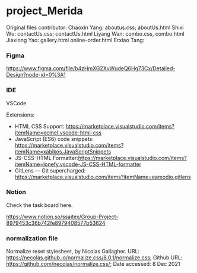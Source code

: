 # project_Merida
Original files contributor:
Chaoxin Yang: aboutus.css; aboutUs.html
Shixi Wu: contactUs.css; contactUs.html
Liyang Wan: combo.css, combo.html
Jiaxiong Yao: gallery.html online-order.html
Erxiao Tang: 



### Figma
https://www.figma.com/file/b4zHmXG2XvWudeQ6Hg73Cx/Detailed-Design?node-id=0%3A1



### IDE
VSCode

Extensions:

- HTML CSS Support: https://marketplace.visualstudio.com/items?itemName=ecmel.vscode-html-css
- JavaScript (ES6) code snippets: https://marketplace.visualstudio.com/items?itemName=xabikos.JavaScriptSnippets
- JS-CSS-HTML Formatter:https://marketplace.visualstudio.com/items?itemName=lonefy.vscode-JS-CSS-HTML-formatter
- GitLens — Git supercharged: https://marketplace.visualstudio.com/items?itemName=eamodio.gitlens



### Notion
Check the task board here.

https://www.notion.so/ssaitex/Group-Project-8979453c36b742fe8979408577b53624


### normalization file
Normalize reset stylesheet, by Nicolas Gallagher. URL: https://necolas.github.io/normalize.css/8.0.1/normalize.css; Github URL: https://github.com/necolas/normalize.css/; Date accessed: 8 Dec 2021

